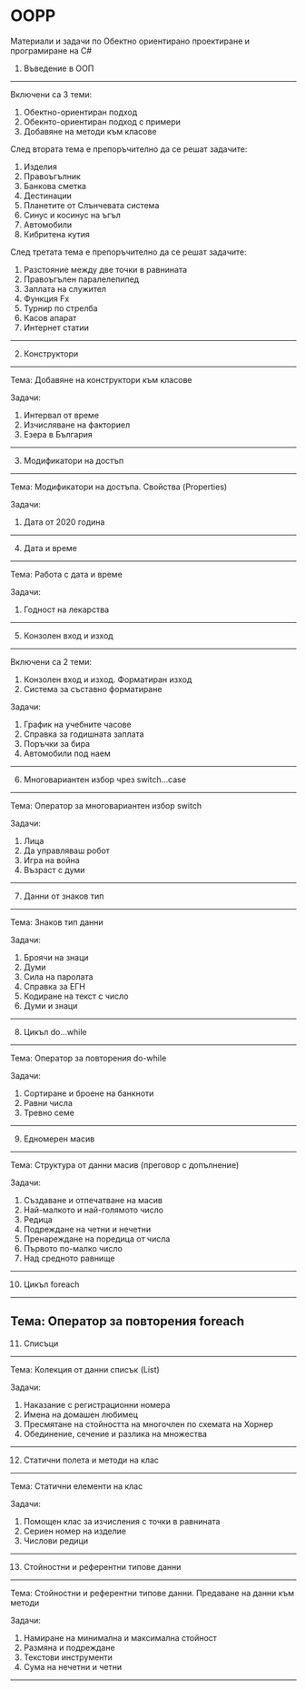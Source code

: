 # OOPP
Материали и задачи по Обектно ориентирано проектиране и програмиране на C#

1. Въведение в ООП
--------------------------------------------------------------------
Включени са 3 теми:
1) Обектно-ориентиран подход
2) Обекнто-ориентиран подход с примери
3) Добавяне на методи към класове

След втората тема е препоръчително да се решат задачите:
1. Изделия
2. Правоъгълник
3. Банкова сметка
4. Дестинации
5. Планетите от Слънчевата система
6. Синус и косинус на ъгъл
7. Автомобили
8. Кибритена кутия

След третата тема е препоръчително да се решат задачите:
1. Разстояние между две точки в равнината
2. Правоъгълен паралелепипед
3. Заплата на служител
4. Функция Fx
5. Турнир по стрелба
6. Касов апарат
7. Интернет статии
---------------------------------------------------------------------
2. Конструктори
---------------------------------------------------------------------
Тема: Добавяне на конструктори към класове

Задачи:
1. Интервал от време
2. Изчисляване на факториел
3. Езера в България
----------------------------------------------------------------------
3. Модификатори на достъп
----------------------------------------------------------------------
Тема: Модификатори на достъпа. Свойства (Properties)

Задачи:
1. Дата от 2020 година
----------------------------------------------------------------------
4. Дата и време
----------------------------------------------------------------------
Тема: Работа с дата и време

Задачи:
1. Годност на лекарства
----------------------------------------------------------------------
5. Конзолен вход и изход
----------------------------------------------------------------------
Включени са 2 теми:
1) Конзолен вход и изход. Форматиран изход
2) Система за съставно форматиране

Задачи:
1. График на учебните часове
2. Справка за годишната заплата
3. Поръчки за бира
4. Автомобили под наем
-----------------------------------------------------------------------
6. Многовариантен избор чрез switch...case
-----------------------------------------------------------------------
Тема: Оператор за многовариантен избор switch

Задачи:
1. Лица
2. Да управляваш робот
3. Игра на война
4. Възраст с думи
------------------------------------------------------------------------
7. Данни от знаков тип
------------------------------------------------------------------------
Тема: Знаков тип данни

Задачи:
1. Броячи на знаци
2. Думи
3. Сила на паролата
4. Справка за ЕГН
5. Кодиране на текст с число
6. Думи и знаци
-------------------------------------------------------------------------
8. Цикъл do...while
-------------------------------------------------------------------------
Тема: Оператор за повторения do-while

Задачи:
1. Сортиране и броене на банкноти
2. Равни числа
3. Тревно семе
--------------------------------------------------------------------------
9. Едномерен масив
--------------------------------------------------------------------------
Тема: Структура от данни масив (преговор с допълнение)

Задачи:
1. Създаване и отпечатване на масив
2. Най-малкото и най-голямото число
3. Редица
4. Подреждане на четни и нечетни
5. Пренареждане на поредица от числа
6. Първото по-малко число
7. Над средното равнище
---------------------------------------------------------------------------
10. Цикъл foreach
---------------------------------------------------------------------------
Тема: Оператор за повторения foreach
---------------------------------------------------------------------------
11. Списъци
---------------------------------------------------------------------------
Тема: Колекция от данни списък (List<T>)

Задачи:
1. Наказание с регистрационни номера
2. Имена на домашен любимец
3. Пресмятане на стойността на многочлен по схемата на Хорнер
4. Обединение, сечение и разлика на множества
---------------------------------------------------------------------------
12. Статични полета и методи на клас
---------------------------------------------------------------------------
Тема: Статични елементи на клас

Задачи:
1. Помощен клас за изчисления с точки в равнината
2. Сериен номер на изделие
3. Числови редици
---------------------------------------------------------------------------
13. Стойностни и референтни типове данни
---------------------------------------------------------------------------
Тема: Стойностни и референтни типове данни. Предаване на данни към методи

Задачи:
1. Намиране на минимална и максимална стойност
2. Размяна и подреждане
3. Текстови инструменти
4. Сума на нечетни и четни
---------------------------------------------------------------------------
